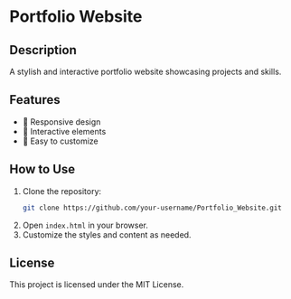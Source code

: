 # Portfolio Website

## Description
A stylish and interactive portfolio website showcasing projects and skills.

## Features
- 📌 Responsive design
- 📌 Interactive elements
- 📌 Easy to customize

## How to Use
1. Clone the repository:
   ```sh
   git clone https://github.com/your-username/Portfolio_Website.git
   ```
2. Open `index.html` in your browser.
3. Customize the styles and content as needed.

## License
This project is licensed under the MIT License.
